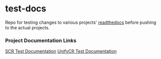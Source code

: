 # test-docs

Repo for testing changes to various projects' [readthedocs](https://readthedocs.org) before pushing to the actual projects.

### Project Documentation Links

[SCR Test Documentation](https://camstan-test-docs-scr.readthedocs.io/en/latest/)
[UnifyCR Test Documentation](https://camstan-test-docs-unifycr.readthedocs.io/en/latest/)
